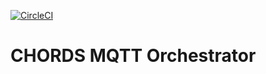 [![CircleCI](https://circleci.com/gh/iotwx/chords-mqtt-orchestrator/tree/master.svg?style=svg)](https://circleci.com/gh/iotwx/chords-mqtt-orchestrator/tree/master)

# CHORDS MQTT Orchestrator
